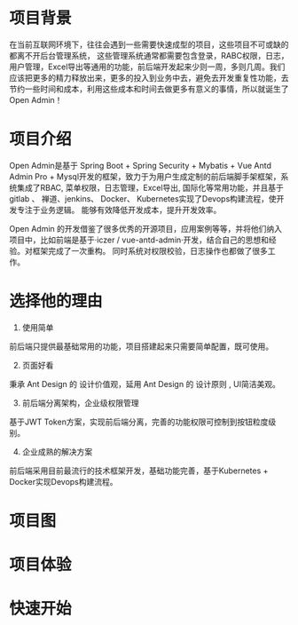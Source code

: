# 项目背景

在当前互联网环境下，往往会遇到一些需要快速成型的项目，这些项目不可或缺的都离不开后台管理系统， 这些管理系统通常都需要包含登录，RABC权限，日志，用户管理，Excel导出等通用的功能，前后端开发起来少则一周，多则几周。我们应该把更多的精力释放出来，更多的投入到业务中去，避免去开发重复性功能，去节约一些时间和成本，利用这些成本和时间去做更多有意义的事情，所以就诞生了Open Admin！

# 项目介绍

Open Admin是基于 Spring Boot + Spring Security + Mybatis + Vue Antd Admin Pro + Mysql开发的框架，致力于为用户生成定制的前后端脚手架框架，系统集成了RBAC, 菜单权限，日志管理，Excel导出, 国际化等常用功能，并且基于gitlab 、 禅道、jenkins、 Docker、 Kubernetes实现了Devops构建流程，使开发专注于业务逻辑。 能够有效降低开发成本，提升开发效率。

Open Admin 的开发借鉴了很多优秀的开源项目，应用案例等等，并将他们纳入项目中，比如前端是基于·iczer / vue-antd-admin·开发，结合自己的思想和经验。对框架完成了一次重构。 同时系统对权限校验，日志操作也都做了很多工作。 

# 选择他的理由

1. 使用简单

前后端只提供最基础常用的功能，项目搭建起来只需要简单配置，既可使用。

2. 页面好看

秉承 Ant Design 的 设计价值观，延用 Ant Design 的 设计原则 , UI简洁美观。

3. 前后端分离架构，企业级权限管理

基于JWT Token方案，实现前后端分离，完善的功能权限可控制到按钮粒度级别。

4. 企业成熟的解决方案

前后端采用目前最流行的技术框架开发，基础功能完善，基于Kubernetes + Docker实现Devops构建流程。


# 项目图

# 项目体验

# 快速开始





